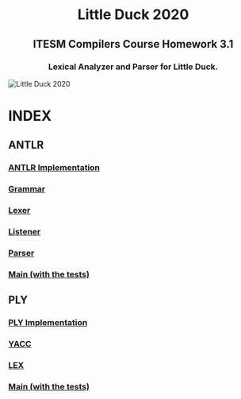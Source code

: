 <h1 align = "center"> Little Duck 2020 </h2>
<h2 align = "center"> ITESM Compilers Course Homework 3.1 </h2>
<h3 align = "center"> Lexical Analyzer and Parser for Little Duck. </h3>

![Little Duck 2020](https://i.imgur.com/mLCu1CY.png)

<h1> INDEX </h1>
<h2> ANTLR </h2>
<h3> <a href = "https://github.com/Jobegiar99/littleDuck2020/tree/main/ANTLR"> ANTLR Implementation </a> </h3>
<h3> <a href = "https://github.com/Jobegiar99/littleDuck2020/blob/main/ANTLR/littleDuck.g4"> Grammar </a> </h3>
<h3> <a href = "https://github.com/Jobegiar99/littleDuck2020/blob/main/ANTLR/littleDuckLexer.py"> Lexer </a> </h3>
<h3> <a href = "https://github.com/Jobegiar99/littleDuck2020/blob/main/ANTLR/littleDuckListener.py"> Listener </a> </h3>
<h3> <a href = "https://github.com/Jobegiar99/littleDuck2020/blob/main/ANTLR/littleDuckParser.py"> Parser </a> </h3>
<h3> <a href = "https://github.com/Jobegiar99/littleDuck2020/blob/main/ANTLR/main.py"> Main (with the tests) </a> </h3>

<h2> PLY </h2>
<h3> <a href = "https://github.com/Jobegiar99/littleDuck2020/tree/main/PLY"> PLY Implementation </a> </h3>
<h3> <a href = "https://github.com/Jobegiar99/littleDuck2020/blob/main/PLY/myYacc.py"> YACC </a> </h3>
<h3> <a href = "https://github.com/Jobegiar99/littleDuck2020/blob/main/PLY/myLex.py"> LEX </a> </h3>
<h3> <a href = "https://github.com/Jobegiar99/littleDuck2020/blob/main/PLY/main.py"> Main (with the tests) </a> </h3>


